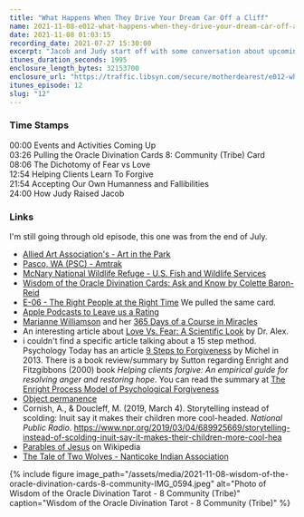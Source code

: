 ```yaml
---
title: "What Happens When They Drive Your Dream Car Off a Cliff"
name: 2021-11-08-e012-what-happens-when-they-drive-your-dream-car-off-a-cliff.md
date: 2021-11-08 01:03:15
recording_date: 2021-07-27 15:30:00
excerpt: "Jacob and Judy start off with some conversation about upcoming events and activities. They use the _Wisdom of the Oracle Divination Cards_ to pull the _8: Community (Tribe) Card_. They talk all about forgiveness. How do we help clients learn to forgive, how do we forgive ourselves, and helping our kids learn to forgive?"
itunes_duration_seconds: 1995
enclosure_length_bytes: 32153700
enclosure_url: "https://traffic.libsyn.com/secure/motherdearest/e012-what-happens-when-they-drive-your-dream-car-off-a-cliff.mp3"
itunes_episode: 12
slug: "12"
---
```



### Time Stamps

00:00 Events and Activities Coming Up  
03:26 Pulling the Oracle Divination Cards 8: Community (Tribe) Card  
08:06 The Dichotomy of Fear vs Love  
12:54 Helping Clients Learn To Forgive  
21:54 Accepting Our Own Humanness and Fallibilities  
24:00 How Judy Raised Jacob  

### Links

I'm still going through old episode, this one was from the end of July.

- [Allied Art Association's - Art in the Park](https://www.galleryatthepark.org/virtual-program-art-in-the-park-2022)
- [Pasco, WA (PSC) - Amtrak](https://www.amtrak.com/stations/psc)
- [McNary National Wildlife Refuge - U.S. Fish and Wildlife Services](https://www.fws.gov/refuge/mcNary/)
- [Wisdom of the Oracle Divination Cards: Ask and Know by Colette Baron-Reid](https://www.amazon.com/gp/product/1401946429/)
- [E-06 - The Right People at the Right Time](https://motherdearest.show/6) We pulled the same card.
- [Apple Podcasts to Leave us a Rating](https://podcasts.apple.com/us/podcast/mother-dearest-show/id1555151341)
- [Marianne Williamson](https://marianne.com/) and her [365 Days of a Course in Miracles](https://marianne.com/365-days-of-a-course-in-miracles/)
- An interesting article about [Love Vs. Fear: A Scientific Look](https://www.dralexanderloyd.com/blog/love-vs-fear-a-scientific-look) by Dr. Alex.
- i couldn't find a specific article talking about a 15 step method. Psychology Today has an article [9 Steps to Forgiveness](https://www.psychologytoday.com/us/blog/heart-and-soul-healing/201301/9-steps-forgiveness) by Michel in 2013. There is a book review/summary by Sutton regarding Enright and Fitzgibbons (2000) book _Helping clients forgive: An empirical guide for resolving anger and restoring hope_. You can read the summary at [The Enright Process Model of Psychological Forgiveness](https://couragerc.org/wp-content/uploads/2018/02/Enright_Process_Forgiveness_1.pdf)
- [Object permanence](https://en.wikipedia.org/wiki/Object_permanence)
- Cornish, A., & Doucleff, M. (2019, March 4). Storytelling instead of scolding: Inuit say it makes their children more cool-headed. _National Public Radio_. <https://www.npr.org/2019/03/04/689925669/storytelling-instead-of-scolding-inuit-say-it-makes-their-children-more-cool-hea>
- [Parables of Jesus](https://en.wikipedia.org/wiki/Parables_of_Jesus) on Wikipedia 
- [The Tale of Two Wolves - Nanticoke Indian Association](https://www.nanticokeindians.org/page/tale-of-two-wolves)

{% include figure image_path="/assets/media/2021-11-08-wisdom-of-the-oracle-divination-cards-8-community-IMG_0594.jpeg" alt="Photo of Wisdom of the Oracle Divination Tarot - 8 Community (Tribe)" caption="Wisdom of the Oracle Divination Tarot - 8 Community (Tribe)" %}
